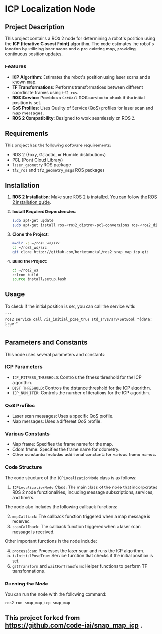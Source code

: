 # ICP Localization Node

## Project Description

This project contains a ROS 2 node for determining a robot's position using the **ICP (Iterative Closest Point)** algorithm. The node estimates the robot's location by utilizing laser scans and a pre-existing map, providing continuous position updates.

### Features
- **ICP Algorithm**: Estimates the robot's position using laser scans and a known map.
- **TF Transformations**: Performs transformations between different coordinate frames using `tf2_ros`.
- **ROS Service**: Provides a `SetBool` ROS service to check if the initial position is set.
- **QoS Profiles**: Uses Quality of Service (QoS) profiles for laser scan and map messages.
- **ROS 2 Compatibility**: Designed to work seamlessly on ROS 2.

## Requirements

This project has the following software requirements:

- ROS 2 (Foxy, Galactic, or Humble distributions)
- PCL (Point Cloud Library)
- `laser_geometry` ROS package
- `tf2_ros` and `tf2_geometry_msgs` ROS packages

## Installation

1. **ROS 2 Installation**: Make sure ROS 2 is installed. You can follow the [ROS 2 installation guide](https://docs.ros.org/en/foxy/Installation.html).
   
2. **Install Required Dependencies**:
    ```bash
    sudo apt-get update
    sudo apt-get install ros-<ros2_distro>-pcl-conversions ros-<ros2_distro>-tf2-ros ros-<ros2_distro>-laser-geometry
    ```

3. **Clone the Project**:
    ```bash
    mkdir -p ~/ros2_ws/src
    cd ~/ros2_ws/src
    git clone https://github.com/berketunckal/ros2_snap_map_icp.git
    ```

4. **Build the Project**:
    ```bash
    cd ~/ros2_ws
    colcon build
    source install/setup.bash
    ```

## Usage
To check if the initial position is set, you can call the service with:

    ```
    ros2 service call /is_initial_pose_true std_srvs/srv/SetBool "{data: true}"
    ```

## Parameters and Constants

This node uses several parameters and constants:

### ICP Parameters
- `ICP_FITNESS_THRESHOLD`: Controls the fitness threshold for the ICP algorithm.
- `DIST_THRESHOLD`: Controls the distance threshold for the ICP algorithm.
- `ICP_NUM_ITER`: Controls the number of iterations for the ICP algorithm.

### QoS Profiles
- Laser scan messages: Uses a specific QoS profile.
- Map messages: Uses a different QoS profile.

### Various Constants
- Map frame: Specifies the frame name for the map.
- Odom frame: Specifies the frame name for odometry.
- Other constants: Includes additional constants for various frame names.

### Code Structure

The code structure of the `ICPLocalizationNode` class is as follows:

1. `ICPLocalizationNode` Class: The main class of the node that incorporates ROS 2 node functionalities, including message subscriptions, services, and timers.

The node also includes the following callback functions:

2. `mapCallback`: The callback function triggered when a map message is received.
3. `scanCallback`: The callback function triggered when a laser scan message is received.

Other important functions in the node include:

4. `processScan`: Processes the laser scan and runs the ICP algorithm.
5. `isInitialPoseTrue`: Service function that checks if the initial position is set.
6. `getTransform` and `waitForTransform`: Helper functions to perform TF transformations.


### Running the Node

You can run the node with the following command:

```
ros2 run snap_map_icp snap_map
```


## This project forked from https://github.com/code-iai/snap_map_icp .
